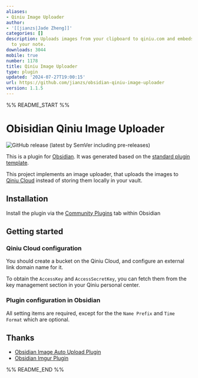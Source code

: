 ```yaml
---
aliases:
- Qiniu Image Uploader
author:
- '[[jianzs|Jade Zheng]]'
categories: []
description: Uploads images from your clipboard to qiniu.com and embeds uploaded image
  to your note.
downloads: 3044
mobile: true
number: 1178
title: Qiniu Image Uploader
type: plugin
updated: '2024-07-27T19:00:15'
url: https://github.com/jianzs/obsidian-qiniu-image-uploader
version: 1.1.5
---
```


%% README_START %%

# Obisidian Qiniu Image Uploader

![GitHub release (latest by SemVer including pre-releases)](https://img.shields.io/github/downloads-pre/jianzs/obsidian-qiniu-image-uploader/latest/total?style=flat-square)

This is a plugin for [Obsidian](https://obsidian.md). It was generated based on the [standard plugin template](https://github.com/obsidianmd/obsidian-sample-plugin).

This project implements an image uploader, that uploads the images to [Qiniu Cloud](https://www.qiniu.com/) instead of storing them locally in your vault.

## Installation

Install the plugin via the [Community Plugins](https://help.obsidian.md/Advanced+topics/Third-party+plugins#Discover+and+install+community+plugins) tab within Obsidian

## Getting started

### Qiniu Cloud configuration

You should create a bucket on the Qiniu Cloud, and configure an external link domain name for it. 

To obtain the `AccessKey` and `AccessSecretKey`, you can fetch them from the key management section in your Qiniu personal center.

### Plugin configuration in Obsidian

All setting items are required, except for the the `Name Prefix` and `Time Format` which are optional.

## Thanks

- [Obsidian Image Auto Upload Plugin](https://github.com/renmu123/obsidian-image-auto-upload-plugin)
- [Obsidian Imgur Plugin](https://github.com/gavvvr/obsidian-imgur-plugin)


%% README_END %%